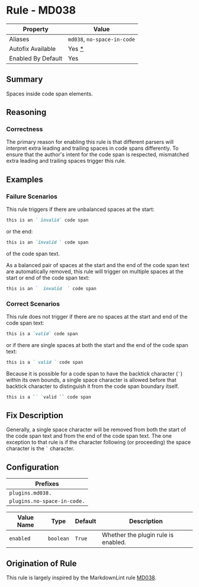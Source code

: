 # Rule - MD038

| Property | Value |
| --- | -- |
| Aliases | `md038`, `no-space-in-code` |
| Autofix Available | Yes [*](#fix-description) |
| Enabled By Default | Yes |

## Summary

Spaces inside code span elements.

## Reasoning

### Correctness

The primary reason for enabling this rule is that different parsers
will interpret extra leading and trailing spaces in code spans differently.
To ensure that the author's intent for the code span is respected,
mismatched extra leading and trailing spaces trigger this rule.

## Examples

### Failure Scenarios

This rule triggers if there are unbalanced spaces at the start:

```Markdown
this is an ` invalid` code span
```

or the end:

```Markdown
this is an `invalid ` code span
```

of the code span text.

As a balanced pair of spaces at the start and the end of the code span
text are automatically removed, this rule will trigger on multiple
spaces at the start or end of the code span text:

```Markdown
this is an `  invalid  ` code span
```

### Correct Scenarios

This rule does not trigger if there are no spaces at the start and end
of the code span text:

```Markdown
this is a `valid` code span
```

or if there are single spaces at both the start and the end of the code span text:

```Markdown
this is a ` valid ` code span
```

Because it is possible for a code span to have the backtick character (`` ` ``) within
its own bounds, a single space character is allowed before
that backtick character to distinguish it from the code span boundary itself.

```Markdown
this is a `` `valid `` code span
```

## Fix Description

Generally, a single space character will be removed from both the start of the
code span text and from the end of the code span text.  The one exception to that
rule is if the character following (or proceeding) the space character is the
`` ` `` character.

## Configuration

| Prefixes |
| --- |
| `plugins.md038.` |
| `plugins.no-space-in-code.` |

| Value Name | Type | Default | Description |
| -- | -- | -- | -- |
| `enabled` | `boolean` | `True` | Whether the plugin rule is enabled. |

## Origination of Rule

This rule is largely inspired by the MarkdownLint rule
[MD038](https://github.com/DavidAnson/markdownlint/blob/main/doc/Rules.md#md038---spaces-inside-code-span-elements).
